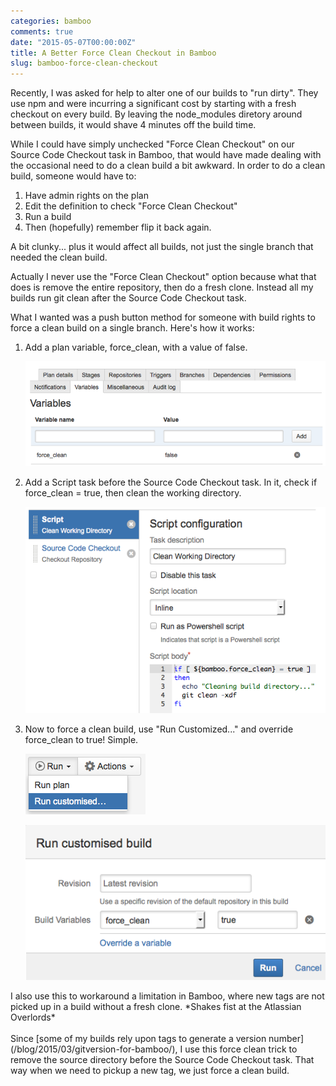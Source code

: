 ```yaml
---
categories: bamboo
comments: true
date: "2015-05-07T00:00:00Z"
title: A Better Force Clean Checkout in Bamboo
slug: bamboo-force-clean-checkout
---
```


Recently, I was asked for help to alter one of our builds to "run dirty". They use npm and were incurring a significant cost by starting with a fresh checkout on every build. By leaving the node_modules diretory around between builds, it would shave 4 minutes off the build time.

While I could have simply unchecked "Force Clean Checkout" on our Source Code Checkout task in Bamboo, that would have made dealing with the occasional need to do a clean build a bit awkward. In order to do a clean build, someone would have to:

1. Have admin rights on the plan
2. Edit the definition to check "Force Clean Checkout"
3. Run a build
4. Then (hopefully) remember flip it back again.

A bit clunky... plus it would affect all builds, not just the single branch that needed the clean build.

<aside>
Actually I never use the "Force Clean Checkout" option because what that does is remove the entire repository, then do a fresh clone. Instead all my builds run git clean after the Source Code Checkout task.
</aside>

What I wanted was a push button method for someone with build rights to force a clean build on a single branch. Here's how it works:

1. Add a plan variable, force_clean, with a value of false.

   ![image](/images/bamboo-force-clean-checkout/force-clean-variable.png)

2. Add a Script task before the Source Code Checkout task.
   In it, check if force_clean = true, then clean the working directory.

   ![image](/images/bamboo-force-clean-checkout/force-clean-task.png)

3. Now to force a clean build, use "Run Customized..." and override force_clean to true! Simple.

   ![image](/images/bamboo-force-clean-checkout/run-customized.png)

   ![image](/images/bamboo-force-clean-checkout/override-force-clean.png)

<aside>
I also use this to workaround a limitation in Bamboo, where new tags are not picked up in a build without a fresh clone. *Shakes fist at the Atlassian Overlords*<br/><br/>
Since [some of my builds rely upon tags to generate a version number](/blog/2015/03/gitversion-for-bamboo/), I use this force clean trick to remove the source directory before the Source Code Checkout task. That way when we need to pickup a new tag, we just force a clean build.
</aside>
